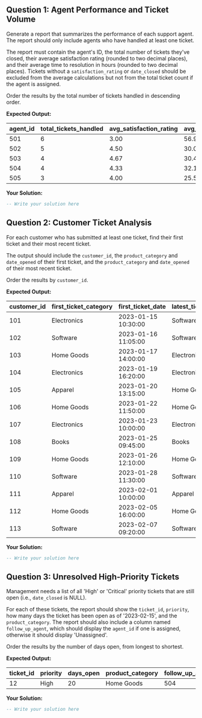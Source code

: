 ## Question 1: Agent Performance and Ticket Volume

Generate a report that summarizes the performance of each support agent. The report should only include agents who have handled at least one ticket.

The report must contain the agent's ID, the total number of tickets they've closed, their average satisfaction rating (rounded to two decimal places), and their average time to resolution in hours (rounded to two decimal places). Tickets without a `satisfaction_rating` or `date_closed` should be excluded from the average calculations but not from the total ticket count if the agent is assigned.

Order the results by the total number of tickets handled in descending order.

**Expected Output:**

| agent_id | total_tickets_handled | avg_satisfaction_rating | avg_resolution_time_hours |
| -------- | --------------------- | ----------------------- | ------------------------- |
| 501      | 6                     | 3.00                    | 56.94                     |
| 502      | 5                     | 4.50                    | 30.00                     |
| 503      | 4                     | 4.67                    | 30.42                     |
| 504      | 4                     | 4.33                    | 32.14                     |
| 505      | 3                     | 4.00                    | 25.56                     |                            |

**Your Solution:**

```sql
-- Write your solution here
```

## Question 2: Customer Ticket Analysis

For each customer who has submitted at least one ticket, find their first ticket and their most recent ticket.

The output should include the `customer_id`, the `product_category` and `date_opened` of their first ticket, and the `product_category` and `date_opened` of their most recent ticket.

Order the results by `customer_id`.

**Expected Output:**

| customer_id | first_ticket_category | first_ticket_date   | latest_ticket_category | latest_ticket_date  |
| ----------- | --------------------- | ------------------- | ---------------------- | ------------------- |
| 101         | Electronics           | 2023-01-15 10:30:00 | Software               | 2023-02-04 11:00:00 |
| 102         | Software              | 2023-01-16 11:05:00 | Software               | 2023-01-30 09:00:00 |
| 103         | Home Goods            | 2023-01-17 14:00:00 | Electronics            | 2023-01-27 16:00:00 |
| 104         | Electronics           | 2023-01-19 16:20:00 | Electronics            | 2023-02-06 17:30:00 |
| 105         | Apparel               | 2023-01-20 13:15:00 | Home Goods             | 2023-02-02 13:00:00 |
| 106         | Home Goods            | 2023-01-22 11:50:00 | Home Goods             | 2023-02-08 14:00:00 |
| 107         | Electronics           | 2023-01-23 10:00:00 | Electronics            | 2023-02-03 15:00:00 |
| 108         | Books                 | 2023-01-25 09:45:00 | Books                  | 2023-02-09 18:00:00 |
| 109         | Home Goods            | 2023-01-26 12:10:00 | Home Goods             | 2023-01-26 12:10:00 |
| 110         | Software              | 2023-01-28 11:30:00 | Software               | 2023-01-28 11:30:00 |
| 111         | Apparel               | 2023-02-01 10:00:00 | Apparel                | 2023-02-01 10:00:00 |
| 112         | Home Goods            | 2023-02-05 16:00:00 | Home Goods             | 2023-02-05 16:00:00 |
| 113         | Software              | 2023-02-07 09:20:00 | Software               | 2023-02-07 09:20:00 |

**Your Solution:**

```sql
-- Write your solution here

```

## Question 3: Unresolved High-Priority Tickets

Management needs a list of all 'High' or 'Critical' priority tickets that are still open (i.e., `date_closed` is NULL).

For each of these tickets, the report should show the `ticket_id`, `priority`, how many days the ticket has been open as of '2023-02-15', and the `product_category`. The report should also include a column named `follow_up_agent`, which should display the `agent_id` if one is assigned, otherwise it should display 'Unassigned'.

Order the results by the number of days open, from longest to shortest.

**Expected Output:**

| ticket_id | priority | days_open | product_category | follow_up_agent |
| --------- | -------- | --------- | ---------------- | --------------- |
| 12        | High     | 20        | Home Goods       | 504             |                    |

**Your Solution:**

```sql
-- Write your solution here
```
